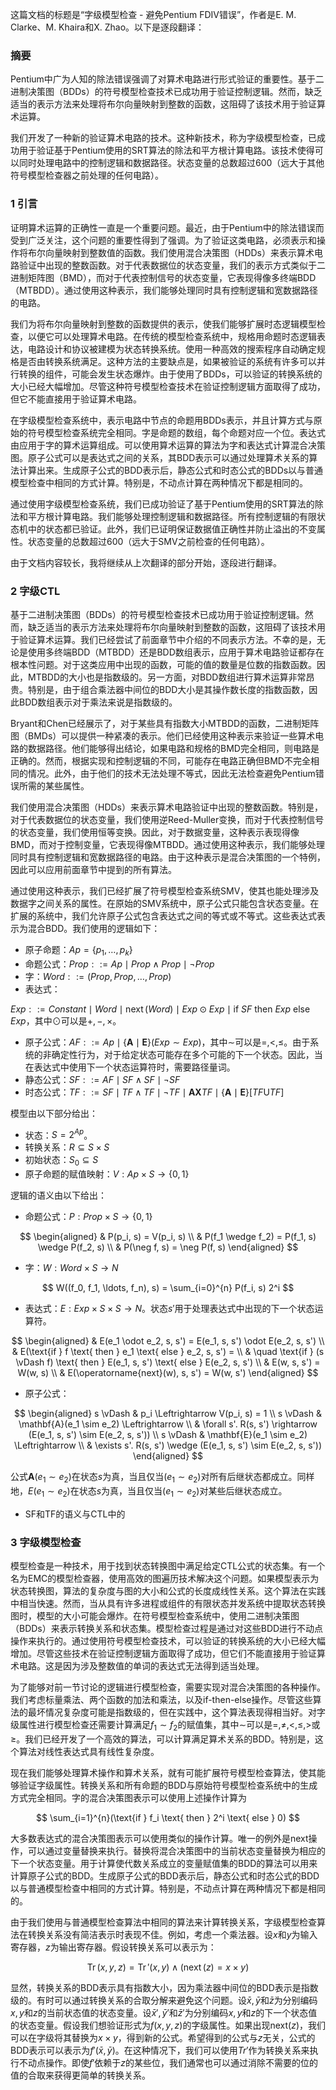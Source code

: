 这篇文档的标题是“字级模型检查 - 避免Pentium FDIV错误”，作者是E. M. Clarke、M. Khaira和X. Zhao。以下是逐段翻译：

### 摘要

Pentium中广为人知的除法错误强调了对算术电路进行形式验证的重要性。基于二进制决策图（BDDs）的符号模型检查技术已成功用于验证控制逻辑。然而，缺乏适当的表示方法来处理将布尔向量映射到整数的函数，这阻碍了该技术用于验证算术运算。

我们开发了一种新的验证算术电路的技术。这种新技术，称为字级模型检查，已成功用于验证基于Pentium使用的SRT算法的除法和平方根计算电路。该技术使得可以同时处理电路中的控制逻辑和数据路径。状态变量的总数超过600（远大于其他符号模型检查器之前处理的任何电路）。

### 1 引言

证明算术运算的正确性一直是一个重要问题。最近，由于Pentium中的除法错误而受到广泛关注，这个问题的重要性得到了强调。为了验证这类电路，必须表示和操作将布尔向量映射到整数值的函数。我们使用混合决策图（HDDs）来表示算术电路验证中出现的整数函数。对于代表数据位的状态变量，我们的表示方式类似于二进制矩阵图（BMD），而对于代表控制信号的状态变量，它表现得像多终端BDD（MTBDD）。通过使用这种表示，我们能够处理同时具有控制逻辑和宽数据路径的电路。

我们为将布尔向量映射到整数的函数提供的表示，使我们能够扩展时态逻辑模型检查，以便它可以处理算术电路。在传统的模型检查系统中，规格用命题时态逻辑表达，电路设计和协议被建模为状态转换系统。使用一种高效的搜索程序自动确定规格是否由转换系统满足。这种方法的主要缺点是，如果被验证的系统有许多可以并行转换的组件，可能会发生状态爆炸。由于使用了BDDs，可以验证的转换系统的大小已经大幅增加。尽管这种符号模型检查技术在验证控制逻辑方面取得了成功，但它不能直接用于验证算术电路。

在字级模型检查系统中，表示电路中节点的命题用BDDs表示，并且计算方式与原始的符号模型检查系统完全相同。字是命题的数组，每个命题对应一个位。表达式由应用于字的算术运算组成。可以使用算术运算的算法为字和表达式计算混合决策图。原子公式可以是表达式之间的关系，其BDD表示可以通过处理算术关系的算法计算出来。生成原子公式的BDD表示后，静态公式和时态公式的BDDs以与普通模型检查中相同的方式计算。特别是，不动点计算在两种情况下都是相同的。

通过使用字级模型检查系统，我们已成功验证了基于Pentium使用的SRT算法的除法和平方根计算电路。我们能够处理控制逻辑和数据路径。所有控制逻辑的有限状态机中的状态都已验证。此外，我们已证明保证数据值正确性并防止溢出的不变属性。状态变量的总数超过600（远大于SMV之前检查的任何电路）。

由于文档内容较长，我将继续从上次翻译的部分开始，逐段进行翻译。

### 2 字级CTL

基于二进制决策图（BDDs）的符号模型检查技术已成功用于验证控制逻辑。然而，缺乏适当的表示方法来处理将布尔向量映射到整数的函数，这阻碍了该技术用于验证算术运算。我们已经尝试了前面章节中介绍的不同表示方法。不幸的是，无论是使用多终端BDD（MTBDD）还是BDD数组表示，应用于算术电路验证都存在根本性问题。对于这类应用中出现的函数，可能的值的数量是位数的指数函数。因此，MTBDD的大小也是指数级的。另一方面，对BDD数组进行算术运算非常昂贵。特别是，由于组合乘法器中间位的BDD大小是其操作数长度的指数函数，因此BDD数组表示对于乘法来说是指数级的。

Bryant和Chen已经展示了，对于某些具有指数大小MTBDD的函数，二进制矩阵图（BMDs）可以提供一种紧凑的表示。他们已经使用这种表示来验证一些算术电路的数据路径。他们能够得出结论，如果电路和规格的BMD完全相同，则电路是正确的。然而，根据实现和控制逻辑的不同，可能存在电路正确但BMD不完全相同的情况。此外，由于他们的技术无法处理不等式，因此无法检查避免Pentium错误所需的某些属性。

我们使用混合决策图（HDDs）来表示算术电路验证中出现的整数函数。特别是，对于代表数据位的状态变量，我们使用逆Reed-Muller变换，而对于代表控制信号的状态变量，我们使用恒等变换。因此，对于数据变量，这种表示表现得像BMD，而对于控制变量，它表现得像MTBDD。通过使用这种表示，我们能够处理同时具有控制逻辑和宽数据路径的电路。由于这种表示是混合决策图的一个特例，因此可以应用前面章节中提到的所有算法。

通过使用这种表示，我们已经扩展了符号模型检查系统SMV，使其也能处理涉及数据字之间关系的属性。在原始的SMV系统中，原子公式只能包含状态变量。在扩展的系统中，我们允许原子公式包含表达式之间的等式或不等式。这些表达式表示为混合BDD。我们使用的逻辑如下：
- 原子命题：$Ap=\{p_1, \ldots, p_k\}$
- 命题公式：$Prop ::= Ap \mid Prop \wedge Prop \mid \neg Prop$
- 字：$Word ::= (Prop, Prop, \ldots, Prop)$
- 表达式：

$Exp ::= Constant \mid Word \mid \operatorname{next}(Word) \mid Exp \odot Exp \mid \text{if } SF \text{ then } Exp \text{ else } Exp$，其中$\odot$可以是$+,-,\times$。
- 原子公式：$AF ::= Ap \mid \{\mathbf{A} \mid \mathbf{E}\}(Exp \sim Exp)$，其中$\sim$可以是$=,<,\leq$。由于系统的非确定性行为，对于给定状态可能存在多个可能的下一个状态。因此，当在表达式中使用下一个状态运算符时，需要路径量词。
- 静态公式：$SF ::= AF \mid SF \wedge SF \mid \neg SF$
- 时态公式：$TF ::= SF \mid TF \wedge TF \mid \neg TF \mid \mathbf{AX} TF \mid \{\mathbf{A} \mid \mathbf{E}\}[TF \mathrm{U} TF]$

模型由以下部分给出：
- 状态：$S=2^{Ap}$。
- 转换关系：$R \subseteq S \times S$
- 初始状态：$S_0 \subseteq S$
- 原子命题的赋值映射：$V: Ap \times S \rightarrow \{0,1\}$

逻辑的语义由以下给出：
- 命题公式：$P: Prop \times S \rightarrow \{0,1\}$

$$
\begin{aligned}
& P(p_i, s) = V(p_i, s) \\
& P(f_1 \wedge f_2) = P(f_1, s) \wedge P(f_2, s) \\
& P(\neg f, s) = \neg P(f, s)
\end{aligned}
$$
- 字：$W: Word \times S \rightarrow N$

$$
W((f_0, f_1, \ldots, f_n), s) = \sum_{i=0}^{n} P(f_i, s) 2^i
$$
- 表达式：$E: Exp \times S \times S \rightarrow N$。状态$s'$用于处理表达式中出现的下一个状态运算符。

$$
\begin{aligned}
& E(e_1 \odot e_2, s, s') = E(e_1, s, s') \odot E(e_2, s, s') \\
& E(\text{if } f \text{ then } e_1 \text{ else } e_2, s, s') = \\
& \quad \text{if } (s \vDash f) \text{ then } E(e_1, s, s') \text{ else } E(e_2, s, s') \\
& E(w, s, s') = W(w, s) \\
& E(\operatorname{next}(w), s, s') = W(w, s')
\end{aligned}
$$
- 原子公式：

$$
\begin{aligned}
s \vDash & p_i \Leftrightarrow V(p_i, s) = 1 \\
s \vDash & \mathbf{A}(e_1 \sim e_2) \Leftrightarrow \\
& \forall s'. R(s, s') \rightarrow (E(e_1, s, s') \sim E(e_2, s, s')) \\
s \vDash & \mathbf{E}(e_1 \sim e_2) \Leftrightarrow \\
& \exists s'. R(s, s') \wedge (E(e_1, s, s') \sim E(e_2, s, s'))
\end{aligned}
$$

公式$\mathbf{A}(e_1 \sim e_2)$在状态$s$为真，当且仅当$(e_1 \sim e_2)$对所有后继状态都成立。同样地，$E(e_1 \sim e_2)$在状态$s$为真，当且仅当$(e_1 \sim e_2)$对某些后继状态成立。
- SF和TF的语义与CTL中的

### 3 字级模型检查

模型检查是一种技术，用于找到状态转换图中满足给定CTL公式的状态集。有一个名为EMC的模型检查器，使用高效的图遍历技术解决这个问题。如果模型表示为状态转换图，算法的复杂度与图的大小和公式的长度成线性关系。这个算法在实践中相当快速。然而，当从具有许多进程或组件的有限状态并发系统中提取状态转换图时，模型的大小可能会爆炸。在符号模型检查系统中，使用二进制决策图（BDDs）来表示转换关系和状态集。模型检查过程是通过对这些BDD进行不动点操作来执行的。通过使用符号模型检查技术，可以验证的转换系统的大小已经大幅增加。尽管这些技术在验证控制逻辑方面取得了成功，但它们不能直接用于验证算术电路。这是因为涉及整数值的单词的表达式无法得到适当处理。

为了能够对前一节讨论的逻辑进行模型检查，需要实现对混合决策图的各种操作。我们考虑标量乘法、两个函数的加法和乘法，以及if-then-else操作。尽管这些算法的最坏情况复杂度可能是指数级的，但在实践中，这个算法表现得相当好。对字级属性进行模型检查还需要计算满足$f_1 \sim f_2$的赋值集，其中$\sim$可以是$=, \neq, <, \leq, >$或$\geq$。我们已经开发了一个高效的算法，可以计算满足算术关系的BDD。特别是，这个算法对线性表达式具有线性复杂度。

现在我们能够处理算术操作和算术关系，就有可能扩展符号模型检查算法，使其能够验证字级属性。转换关系和所有命题的BDD与原始符号模型检查系统中的生成方式完全相同。字的混合决策图表示可以使用上述操作计算为

$$
\sum_{i=1}^{n}(\text{if } f_i \text{ then } 2^i \text{ else } 0)
$$

大多数表达式的混合决策图表示可以使用类似的操作计算。唯一的例外是next操作，可以通过变量替换来执行。替换将混合决策图中的当前状态变量替换为相应的下一个状态变量。用于计算使代数关系成立的变量赋值集的BDD的算法可以用来计算原子公式的BDD。生成原子公式的BDD表示后，静态公式和时态公式的BDD以与普通模型检查中相同的方式计算。特别是，不动点计算在两种情况下都是相同的。

由于我们使用与普通模型检查算法中相同的算法来计算转换关系，字级模型检查算法在转换关系没有简洁表示时表现不佳。例如，考虑一个乘法器。设$x$和$y$为输入寄存器，$z$为输出寄存器。假设转换关系可以表示为：

$$
\operatorname{Tr}(x, y, z)=\operatorname{Tr}'(x, y) \wedge (\operatorname{next}(z)=x \times y)
$$

显然，转换关系的BDD表示具有指数大小，因为乘法器中间位的BDD表示是指数级的。有时可以通过转换关系的合取分解来避免这个问题。设$\bar{x}, \bar{y}$和$\bar{z}$为分别编码$x, y$和$z$的当前状态值的状态变量。设$\bar{x}', \bar{y}'$和$\bar{z}'$为分别编码$x, y$和$z$的下一个状态值的状态变量。假设我们想验证形式为$f(x, y, z)$的字级属性。如果出现next$(z)$，我们可以在字级将其替换为$x \times y$，得到新的公式。希望得到的公式与$z$无关，公式的BDD表示可以表示为$f'(\bar{x}, \bar{y})$。在这种情况下，我们可以使用$Tr'$作为转换关系来执行不动点操作。即使$f'$依赖于$z$的某些位，我们通常也可以通过消除不需要的位的值的合取来获得更简单的转换关系。

